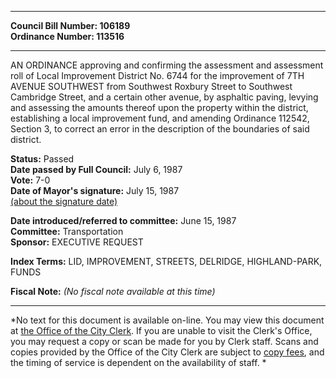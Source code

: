 * * * * *  
  
**Council Bill Number: [](#h0)[](#h2)106189**   
**Ordinance Number: 113516**  
  
* * * * *  
  
AN ORDINANCE approving and confirming the assessment and assessment roll of Local Improvement District No. 6744 for the improvement of 7TH AVENUE SOUTHWEST from Southwest Roxbury Street to Southwest Cambridge Street, and a certain other avenue, by asphaltic paving, levying and assessing the amounts thereof upon the property within the district, establishing a local improvement fund, and amending Ordinance 112542, Section 3, to correct an error in the description of the boundaries of said district.  
  
**Status:** Passed   
**Date passed by Full Council:** July 6, 1987   
**Vote:** 7-0   
**Date of Mayor's signature:** July 15, 1987   
[(about the signature date)](/~public/approvaldate.htm)   
  
  
**Date introduced/referred to committee:** June 15, 1987   
**Committee:** Transportation   
**Sponsor:** EXECUTIVE REQUEST   
  
**Index Terms:** LID, IMPROVEMENT, STREETS, DELRIDGE, HIGHLAND-PARK, FUNDS  
  
**Fiscal Note:** *(No fiscal note available at this time)*  
  
* * * * *  
  
*No text for this document is available on-line. You may view this document at [the Office of the City Clerk](http://www.seattle.gov/leg/clerk/contactUs.htm). If you are unable to visit the Clerk's Office, you may request a copy or scan be made for you by Clerk staff. Scans and copies provided by the Office of the City Clerk are subject to [copy fees](http://clerk.seattle.gov/~public/clerkfees.htm), and the timing of service is dependent on the availability of staff. *  
  
  
